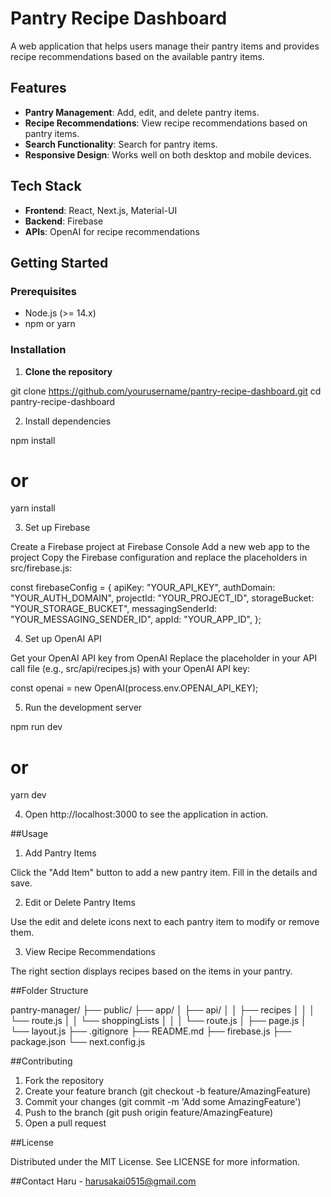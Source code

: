 
# Pantry Recipe Dashboard

A web application that helps users manage their pantry items and provides recipe recommendations based on the available pantry items.

## Features

- **Pantry Management**: Add, edit, and delete pantry items.
- **Recipe Recommendations**: View recipe recommendations based on pantry items.
- **Search Functionality**: Search for pantry items.
- **Responsive Design**: Works well on both desktop and mobile devices.

## Tech Stack

- **Frontend**: React, Next.js, Material-UI
- **Backend**: Firebase
- **APIs**: OpenAI for recipe recommendations

## Getting Started

### Prerequisites

- Node.js (>= 14.x)
- npm or yarn

### Installation

1. **Clone the repository**

git clone https://github.com/yourusername/pantry-recipe-dashboard.git
cd pantry-recipe-dashboard

2. Install dependencies

npm install
# or
yarn install

3. Set up Firebase

Create a Firebase project at Firebase Console
Add a new web app to the project
Copy the Firebase configuration and replace the placeholders in src/firebase.js:

const firebaseConfig = {
  apiKey: "YOUR_API_KEY",
  authDomain: "YOUR_AUTH_DOMAIN",
  projectId: "YOUR_PROJECT_ID",
  storageBucket: "YOUR_STORAGE_BUCKET",
  messagingSenderId: "YOUR_MESSAGING_SENDER_ID",
  appId: "YOUR_APP_ID",
};

4. Set up OpenAI API

Get your OpenAI API key from OpenAI
Replace the placeholder in your API call file (e.g., src/api/recipes.js) with your OpenAI API key:

const openai = new OpenAI(process.env.OPENAI_API_KEY);

5. Run the development server

npm run dev
# or
yarn dev

4. Open http://localhost:3000 to see the application in action.

##Usage
1. Add Pantry Items

Click the "Add Item" button to add a new pantry item.
Fill in the details and save.

2. Edit or Delete Pantry Items

Use the edit and delete icons next to each pantry item to modify or remove them.

3. View Recipe Recommendations

The right section displays recipes based on the items in your pantry.

##Folder Structure

pantry-manager/
├── public/
├── app/
│   ├── api/
│   │   ├── recipes
│   │   │   └── route.js
│   │   └── shoppingLists
│   │   │   └── route.js
│   ├── page.js
│   └── layout.js
├── .gitignore
├── README.md
├── firebase.js
├── package.json
└── next.config.js

##Contributing

1. Fork the repository
2. Create your feature branch (git checkout -b feature/AmazingFeature)
3. Commit your changes (git commit -m 'Add some AmazingFeature')
4. Push to the branch (git push origin feature/AmazingFeature)
5. Open a pull request

##License

Distributed under the MIT License. See LICENSE for more information.

##Contact
Haru - harusakai0515@gmail.com




